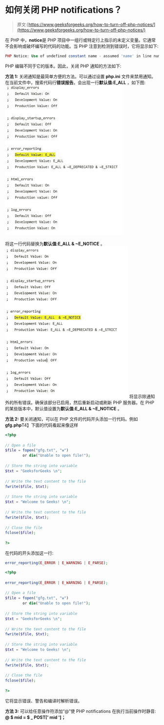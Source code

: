 # 如何关闭 PHP notifications？

> 原文:[https://www.geeksforgeeks.org/how-to-turn-off-php-notices/](https://www.geeksforgeeks.org/how-to-turn-off-php-notices/)

在 PHP 中，**notice**是 PHP 项目中一组行或特定行上指示的未定义变量。它通常不会影响或破坏编写的代码的功能。当 PHP 注意到检测到错误时，它将显示如下:

```php
PHP Notice: Use of undefined constant name - assumed 'name' in line number
```

PHP 编辑不同于它的版本。因此，关闭 PHP 通知的方法如下:

**方法 1:** 关闭通知是最简单方便的方法。可以通过设置 **php.ini** 文件来禁用通知。在当前文件中，搜索代码行**错误报告**。会出现一行**默认值:E_ALL** ，如下图:
![](img/cd61d7a4fa5bac194478434e9906b8a5.png)

将这一行代码替换为**默认值:E_ALL & ~E_NOTICE** 。
![](img/140d6d7c553e1aaa340edb9b7fffdb04.png)
将显示除通知外的所有错误。确保该部分已启用，然后重新启动或刷新 PHP 服务器。在 PHP 的某些版本中，默认值设置为**默认值:E_ALL & ~E_NOTICE** 。

**方法 2:** 要关闭通知，可以在 PHP 文件的代码开头添加一行代码。例如**gfg.php**T4】下面的代码看起来像这样

```php
<?php

// Open a file
$file = fopen("gfg.txt", "w") 
        or die("Unable to open file!");

// Store the string into variable
$txt = "GeeksforGeeks \n";

// Write the text content to the file
fwrite($file, $txt);

// Store the string into variable
$txt = "Welcome to Geeks! \n";

// Write the text content to the file
fwrite($file, $txt);

// Close the file
fclose($file);

?>
```

在代码的开头添加这一行:

```php
error_reporting(E_ERROR | E_WARNING | E_PARSE);
```

```php
<?php

error_reporting(E_ERROR | E_WARNING | E_PARSE); 

// Open a file
$file = fopen("gfg.txt", "w") 
        or die("Unable to open file!");

// Store the string into variable
$txt = "GeeksforGeeks \n";

// Write the text content to the file
fwrite($file, $txt);

// Store the string into variable
$txt = "Welcome to Geeks! \n";

// Write the text content to the file
fwrite($file, $txt);

// Close the file
fclose($file);

?>
```

它将显示错误、警告和编译时解析错误。

**方法 3:** 可以给任意操作符添加“@”使 PHP notifications 在执行当前操作时静音:
**@ $ mid = $ _ POST[' mid ']；**